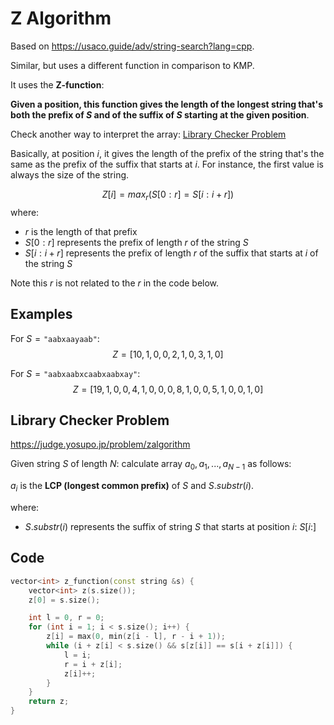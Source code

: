 # Z Algorithm
Based on https://usaco.guide/adv/string-search?lang=cpp.

Similar, but uses a different function in comparison to KMP.

It uses the **Z-function**:

**Given a position, this function gives the length of the longest string that's both the prefix of $S$ and of the suffix of  $S$ starting at the given position**.

Check another way to interpret the array: [Library Checker Problem](#library-checker-problem)

Basically, at position $i$, it gives the length of the prefix of the string that's the same as the prefix of the suffix that starts at $i$. For instance, the first value is always the size of the string.

$$ Z[i] = max_r(S[0:r] = S[i:i+r])$$
where:
- $r$ is the length of that prefix
- $S[0:r]$ represents the prefix of length $r$ of the string $S$
- $S[i: i + r]$ represents the prefix of length $r$ of the suffix that starts at $i$ of the string $S$

Note this $r$ is not related to the $r$ in the code below.

## Examples

For $S = \texttt{"aabxaayaab"}$:
$$Z=[10, 1, 0, 0, 2, 1, 0, 3, 1, 0]$$

For $S = \texttt{"aabxaabxcaabxaabxay"}$:
$$Z = [19, 1, 0, 0, 4, 1, 0, 0, 0, 8, 1, 0, 0, 5, 1, 0, 0, 1, 0]$$


## Library Checker Problem
https://judge.yosupo.jp/problem/zalgorithm

Given string $S$ of length $N$: calculate array $a_0,a_1,...,a_{N−1}$ as follows:

$a_i​$ is the **LCP (longest common prefix)** of $S$ and $S.substr(i)$.

where:
- $S.substr(i)$ represents the suffix of string $S$ that starts at position $i$: $S[i:]$

## Code

```cpp
vector<int> z_function(const string &s) {
	vector<int> z(s.size());
	z[0] = s.size();

	int l = 0, r = 0;
	for (int i = 1; i < s.size(); i++) {
		z[i] = max(0, min(z[i - l], r - i + 1));
		while (i + z[i] < s.size() && s[z[i]] == s[i + z[i]]) {
			l = i;
			r = i + z[i];
			z[i]++;
		}
	}
	return z;
}
```
